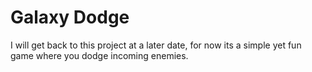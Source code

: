 # Galaxy Dodge
I will get back to this project at a later date, for now its a simple yet fun game where you dodge incoming enemies.
